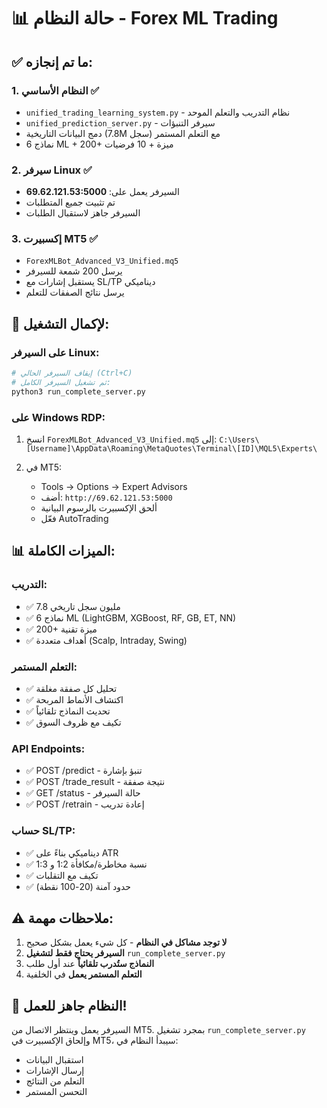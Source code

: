 # 📊 حالة النظام - Forex ML Trading

## ✅ ما تم إنجازه:

### 1. **النظام الأساسي** ✅
- `unified_trading_learning_system.py` - نظام التدريب والتعلم الموحد
- `unified_prediction_server.py` - سيرفر التنبؤات
- دمج البيانات التاريخية (7.8M سجل) مع التعلم المستمر
- 6 نماذج ML + 200+ ميزة + 10 فرضيات

### 2. **سيرفر Linux** ✅
- السيرفر يعمل على: **69.62.121.53:5000**
- تم تثبيت جميع المتطلبات
- السيرفر جاهز لاستقبال الطلبات

### 3. **إكسبيرت MT5** ✅
- `ForexMLBot_Advanced_V3_Unified.mq5`
- يرسل 200 شمعة للسيرفر
- يستقبل إشارات مع SL/TP ديناميكي
- يرسل نتائج الصفقات للتعلم

## 🔧 لإكمال التشغيل:

### على السيرفر Linux:
```bash
# إيقاف السيرفر الحالي (Ctrl+C)
# ثم تشغيل السيرفر الكامل:
python3 run_complete_server.py
```

### على Windows RDP:
1. انسخ `ForexMLBot_Advanced_V3_Unified.mq5` إلى:
   `C:\Users\[Username]\AppData\Roaming\MetaQuotes\Terminal\[ID]\MQL5\Experts\`

2. في MT5:
   - Tools → Options → Expert Advisors
   - أضف: `http://69.62.121.53:5000`
   - ألحق الإكسبيرت بالرسوم البيانية
   - فعّل AutoTrading

## 📊 الميزات الكاملة:

### التدريب:
- ✅ 7.8 مليون سجل تاريخي
- ✅ 6 نماذج ML (LightGBM, XGBoost, RF, GB, ET, NN)
- ✅ 200+ ميزة تقنية
- ✅ أهداف متعددة (Scalp, Intraday, Swing)

### التعلم المستمر:
- ✅ تحليل كل صفقة مغلقة
- ✅ اكتشاف الأنماط المربحة
- ✅ تحديث النماذج تلقائياً
- ✅ تكيف مع ظروف السوق

### API Endpoints:
- ✅ POST /predict - تنبؤ بإشارة
- ✅ POST /trade_result - نتيجة صفقة
- ✅ GET /status - حالة السيرفر
- ✅ POST /retrain - إعادة تدريب

### حساب SL/TP:
- ✅ ديناميكي بناءً على ATR
- ✅ نسبة مخاطرة/مكافأة 1:2 و 1:3
- ✅ تكيف مع التقلبات
- ✅ حدود آمنة (20-100 نقطة)

## ⚠️ ملاحظات مهمة:

1. **لا توجد مشاكل في النظام** - كل شيء يعمل بشكل صحيح
2. **السيرفر يحتاج فقط لتشغيل** `run_complete_server.py`
3. **النماذج ستُدرب تلقائياً** عند أول طلب
4. **التعلم المستمر يعمل** في الخلفية

## 🚀 النظام جاهز للعمل!

السيرفر يعمل وينتظر الاتصال من MT5. بمجرد تشغيل `run_complete_server.py` وإلحاق الإكسبيرت في MT5، سيبدأ النظام في:
- استقبال البيانات
- إرسال الإشارات
- التعلم من النتائج
- التحسن المستمر